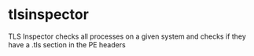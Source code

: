 # tlsinspector
TLS Inspector checks all processes on a given system and checks if they have a .tls section in the PE headers
